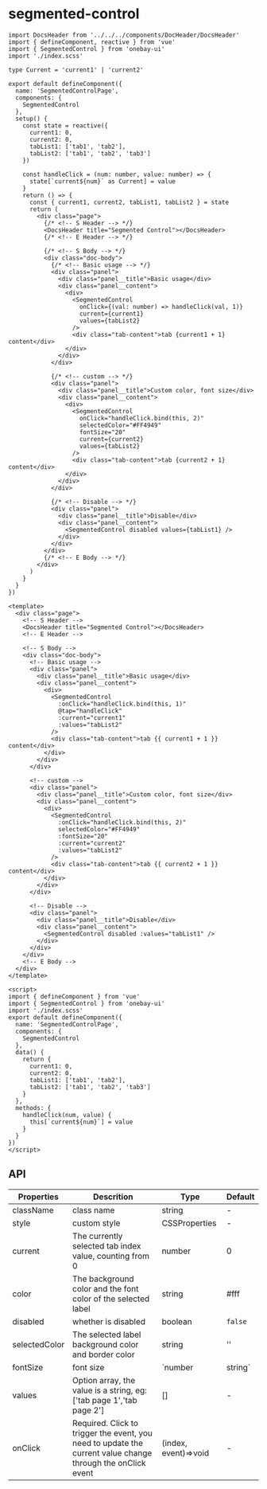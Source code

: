 # segmented-control 

<DemoView />
<BackToTop />

<div class="code-box code-vue-active">
<div class="code-tabs"></div>

```tsx
import DocsHeader from '../../../components/DocHeader/DocsHeader'
import { defineComponent, reactive } from 'vue'
import { SegmentedControl } from 'onebay-ui'
import './index.scss'

type Current = 'current1' | 'current2'

export default defineComponent({
  name: 'SegmentedControlPage',
  components: {
    SegmentedControl
  },
  setup() {
    const state = reactive({
      current1: 0,
      current2: 0,
      tabList1: ['tab1', 'tab2'],
      tabList2: ['tab1', 'tab2', 'tab3']
    })

    const handleClick = (num: number, value: number) => {
      state[`current${num}` as Current] = value
    }
    return () => {
      const { current1, current2, tabList1, tabList2 } = state
      return (
        <div class="page">
          {/* <!-- S Header --> */}
          <DocsHeader title="Segmented Control"></DocsHeader>
          {/* <!-- E Header --> */}

          {/* <!-- S Body --> */}
          <div class="doc-body">
            {/* <!-- Basic usage --> */}
            <div class="panel">
              <div class="panel__title">Basic usage</div>
              <div class="panel__content">
                <div>
                  <SegmentedControl
                    onClick={(val: number) => handleClick(val, 1)}
                    current={current1}
                    values={tabList2}
                  />
                  <div class="tab-content">tab {current1 + 1} content</div>
                </div>
              </div>
            </div>

            {/* <!-- custom --> */}
            <div class="panel">
              <div class="panel__title">Custom color, font size</div>
              <div class="panel__content">
                <div>
                  <SegmentedControl
                    onClick="handleClick.bind(this, 2)"
                    selectedColor="#FF4949"
                    fontSize="20"
                    current={current2}
                    values={tabList2}
                  />
                  <div class="tab-content">tab {current2 + 1} content</div>
                </div>
              </div>
            </div>

            {/* <!-- Disable --> */}
            <div class="panel">
              <div class="panel__title">Disable</div>
              <div class="panel__content">
                <SegmentedControl disabled values={tabList1} />
              </div>
            </div>
          </div>
          {/* <!-- E Body --> */}
        </div>
      )
    }
  }
})
```

```vue
<template>
  <div class="page">
    <!-- S Header -->
    <DocsHeader title="Segmented Control"></DocsHeader>
    <!-- E Header -->

    <!-- S Body -->
    <div class="doc-body">
      <!-- Basic usage -->
      <div class="panel">
        <div class="panel__title">Basic usage</div>
        <div class="panel__content">
          <div>
            <SegmentedControl
              :onClick="handleClick.bind(this, 1)"
              @tap="handleClick"
              :current="current1"
              :values="tabList2"
            />
            <div class="tab-content">tab {{ current1 + 1 }} content</div>
          </div>
        </div>
      </div>

      <!-- custom -->
      <div class="panel">
        <div class="panel__title">Custom color, font size</div>
        <div class="panel__content">
          <div>
            <SegmentedControl
              :onClick="handleClick.bind(this, 2)"
              selectedColor="#FF4949"
              :fontSize="20"
              :current="current2"
              :values="tabList2"
            />
            <div class="tab-content">tab {{ current2 + 1 }} content</div>
          </div>
        </div>
      </div>

      <!-- Disable -->
      <div class="panel">
        <div class="panel__title">Disable</div>
        <div class="panel__content">
          <SegmentedControl disabled :values="tabList1" />
        </div>
      </div>
    </div>
    <!-- E Body -->
  </div>
</template>

<script>
import { defineComponent } from 'vue'
import { SegmentedControl } from 'onebay-ui'
import './index.scss'
export default defineComponent({
  name: 'SegmentedControlPage',
  components: {
    SegmentedControl
  },
  data() {
    return {
      current1: 0,
      current2: 0,
      tabList1: ['tab1', 'tab2'],
      tabList2: ['tab1', 'tab2', 'tab3']
    }
  },
  methods: {
    handleClick(num, value) {
      this[`current${num}`] = value
    }
  }
})
</script>

```

</div>

## API
| Properties    | Descrition                                                                                                   | Type                 | Default |
| ------------- | ------------------------------------------------------------------------------------------------------------ | -------------------- | ------- |
| className     | class name                                                                                                   | string               | -       |
| style         | custom style                                                                                                 | CSSProperties        | -       |
| current       | The currently selected tab index value, counting from 0                                                      | number               | 0       |
| color         | The background color and the font color of the selected label                                                | string               | #fff    |
| disabled      | whether is disabled                                                                                          | boolean              | `false` |
| selectedColor | The selected label background color and border color                                                         | string               | ''      |
| fontSize      | font size                                                                                                    | `number | string`    | 20      |
| values        | Option array, the value is a string, eg: ['tab page 1','tab page 2']                                         | []                   | -       |
| onClick       | Required. Click to trigger the event, you need to update the current value change through the onClick event | (index, event)=>void | -       |